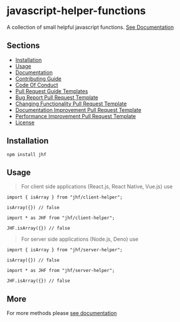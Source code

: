 # javascript-helper-functions

A collection of small helpful javascript functions. [See Documentation](./documentation/documentation.md)

## Sections

- [Installation](#Installation)
- [Usage](#Usage)
- [Documentation](./documentation/documentation.md)
- [Contributing Guide](./CONTRIBUTING.md)
- [Code Of Conduct](./CODE_OF_CONDUCT.md)
- [Pull Request Guide Templates](./PULL_REQUEST_TEMPLATE.md)
- [Bug Report Pull Request Template](./documentation/pull_request_templates/bug_report.md)
- [Changing Functionality Pull Request Template](./documentation/pull_request_templates/changing_functionality.md)
- [Documentation Improvement Pull Request Template](./documentation/pull_request_templates/documentation_improvement.md)
- [Performance Improvement Pull Request Template](./documentation/pull_request_templates/performance_improvement.md)
- [License](./LICENSE)

## Installation
```
npm install jhf
```

## Usage

> For client side applications (React.js, React Native, Vue.js) use
```
import { isArray } from "jhf/client-helper";

isArray({}) // false
```

```
import * as JHF from "jhf/client-helper";

JHF.isArray({}) // false
```

> For server side applications (Node.js, Deno) use
```
import { isArray } from "jhf/server-helper";

isArray({}) // false
```

```
import * as JHF from "jhf/server-helper";

JHF.isArray({}) // false
```

## More
For more methods please [see documentation](./documentation/documentation.md)